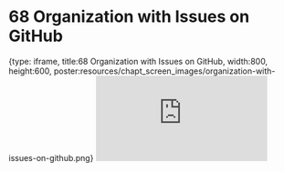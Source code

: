 # 68 Organization with Issues on GitHub
 
{type: iframe, title:68 Organization with Issues on GitHub, width:800, height:600, poster:resources/chapt_screen_images/organization-with-issues-on-github.png}
![](https://datatrail-jhu.github.io/DataTrail_ReOrg/no_toc/organization-with-issues-on-github.html)
 

 

